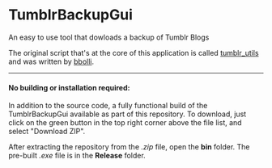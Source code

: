 # TumblrBackupGui
An easy to use tool that dowloads a backup of Tumblr Blogs

The original script that's at the core of this application is called [tumblr_utils](https://github.com/bbolli/tumblr-utils) and was written by [bbolli](https://github.com/bbolli).

-------------

#### No building or installation required:
In addition to the source code, a fully functional build of the TumblrBackupGui available as part of this repository.
To download, just click on the green button in the top right corner above the file list, and select "Download ZIP".

After extracting the repository from the _.zip_ file, open the **bin** folder. The pre-built _.exe_ file is in the **Release** folder.
